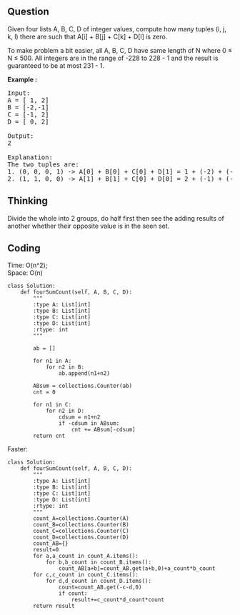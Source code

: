 ## Question
Given four lists A, B, C, D of integer values, compute how many tuples (i, j, k, l) there are such that A[i] + B[j] + C[k] + D[l] is zero.<br>

To make problem a bit easier, all A, B, C, D have same length of N where 0 ≤ N ≤ 500. All integers are in the range of -228 to 228 - 1 and the result is guaranteed to be at most 231 - 1.

**Example :**   
<pre>
Input:
A = [ 1, 2]
B = [-2,-1]
C = [-1, 2]
D = [ 0, 2]

Output:
2

Explanation:
The two tuples are:
1. (0, 0, 0, 1) -> A[0] + B[0] + C[0] + D[1] = 1 + (-2) + (-1) + 2 = 0
2. (1, 1, 0, 0) -> A[1] + B[1] + C[0] + D[0] = 2 + (-1) + (-1) + 0 = 0
</pre>

## Thinking
Divide the whole into 2 groups, do half first then see the adding results of another whether their opposite 
value is in the seen set.


## Coding
Time: O(n^2); <br>
Space: O(n)
```python3
class Solution:
    def fourSumCount(self, A, B, C, D):
        """
        :type A: List[int]
        :type B: List[int]
        :type C: List[int]
        :type D: List[int]
        :rtype: int
        """
        
        ab = []
        
        for n1 in A:
            for n2 in B:
                ab.append(n1+n2)
                
        ABsum = collections.Counter(ab)
        cnt = 0
        
        for n1 in C:
            for n2 in D:
                cdsum = n1+n2
                if -cdsum in ABsum:
                    cnt += ABsum[-cdsum] 
        return cnt
```

Faster:
```python3
class Solution:
    def fourSumCount(self, A, B, C, D):
        """
        :type A: List[int]
        :type B: List[int]
        :type C: List[int]
        :type D: List[int]
        :rtype: int
        """
        count_A=collections.Counter(A)
        count_B=collections.Counter(B)
        count_C=collections.Counter(C)
        count_D=collections.Counter(D)
        count_AB={}
        result=0
        for a,a_count in count_A.items():
            for b,b_count in count_B.items():
                count_AB[a+b]=count_AB.get(a+b,0)+a_count*b_count
        for c,c_count in count_C.items():
            for d,d_count in count_D.items():
                count=count_AB.get(-c-d,0)
                if count:
                    result+=c_count*d_count*count
        return result
```

